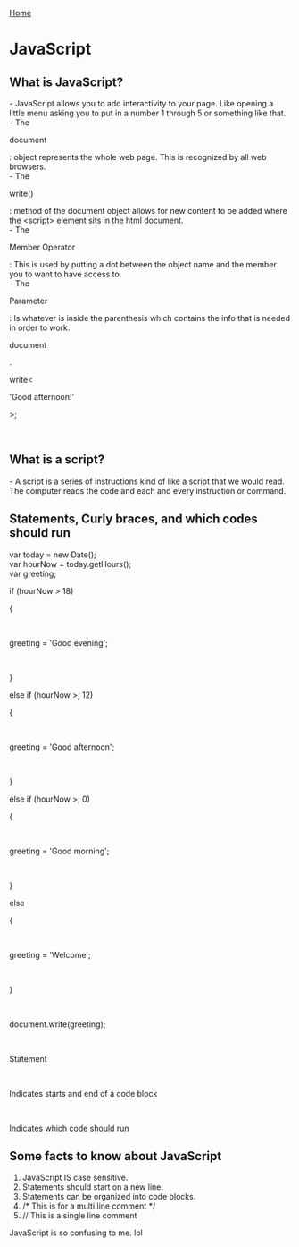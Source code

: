 [Home](README.md)
<!DOCTYPE html>
<head>
    <meta charset="UTF-8">
    <link rel="stylesheet" type="text/css" href="style.css" />
</head>
<body>
<h1>JavaScript</h1>
<h2>What is JavaScript?</h2>
- JavaScript allows you to add interactivity to your page. Like opening a little menu asking you to put in a number 1 through 5 or something like that.<br>
- The <p style="color:blueText">document</p>: object represents the whole web page. This is recognized by all web browsers.<br>
- The <p style="color:greenText">write()</p>:  method of the document object allows for new content to be added where the &lt;script&gt; element sits in the html document. <br>
- The <p style="color:lightPurple">Member Operator</p>: This is used by putting a dot between the object name and the member you to want to have access to.<br>
- The <p style="color:blueText">Parameter</p>: Is whatever is inside the parenthesis which contains the info that is needed in order to work.<br>
<p style="color:blueText">document</p><p style="color:lightPurple">.</p><p style="color:greenText">write&lt;</p><p style="color:blueText">'Good afternoon!'</p><p style="color:greenText">&gt;;</p><br>
<h2>What is a script?</h2>
- A script is a series of instructions kind of like a script that we would read. The computer reads the code and each and every instruction or command.
<h2>Statements, Curly braces, and which codes should run</h2>
<p style="color:greenText">
    var today = new Date(); <br>
    var hourNow = today.getHours(); <br>
    var greeting; <br>
</p>
<p style="color:blueText">if (hourNow &gt; 18)</p><p style="color:pinkText"> {</p><br>
<p style="color:greenText">greeting = 'Good evening';</p><br>
<p style="color:pinkText">}</p><p style="color:blueText"> else if (hourNow &gt;; 12)</p><p style="color:pinkText"> {</p><br>
<p style="color:greenText">greeting = 'Good afternoon';</p><br>
<p style="color:pinkText">}</p><p style="color:blueText"> else if (hourNow &gt;; 0)</p><p style="color:pinkText"> {</p><br>
<p style="color:greenText">greeting = 'Good morning';</p><br>
<p style="color:pinkText">} </p><p style="blueText"> else</p><p style="pinkText"> {</p><br>
<p style="color:greenText">greeting = 'Welcome';</p><br>
<p style="color:pinkText">} </p><br>
<p style="color:greenText">document.write(greeting);</p><br>

<p style="color:greenText">Statement</p><br>
<p style="color:pinkText">Indicates starts and end of a code block</p><br>
<p style="color:blueText">Indicates which code should run</p>

<h2>Some facts to know about JavaScript</h2>
<ol>
    <li>JavaScript IS case sensitive.</li>
    <li>Statements should start on a new line.</li>
    <li>Statements can be organized into code blocks.</li>
    <li>/* This is for a multi line comment */</li>
    <li>// This is a single line comment</li>
</ol>

JavaScript is so confusing to me. lol
</body>
</html>